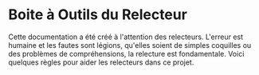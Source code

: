 # Boite à Outils du Relecteur

Cette documentation a été créé à l'attention des relecteurs. L'erreur est
humaine et les fautes sont légions, qu'elles soient de simples coquilles ou des
problèmes de compréhensions, la relecture est fondamentale. Voici quelques
règles pour aider les relecteurs dans ce projet.


